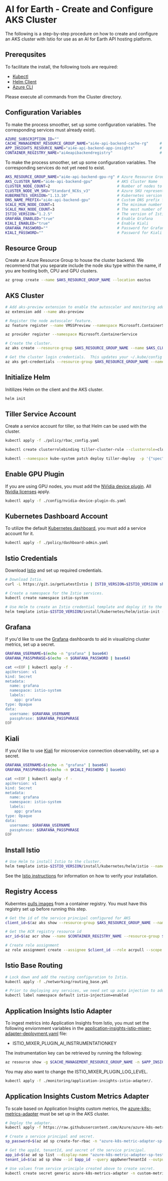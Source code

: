 # AI for Earth - Create and Configure AKS Cluster
The following is a step-by-step procedure on how to create and configure an AKS cluster with Istio for use as an AI for Earth API hosting platform.

## Prerequsites
To facilitate the install, the following tools are required:
- [Kubectl](https://kubernetes.io/docs/tasks/tools/install-kubectl/)
- [Helm Client](https://helm.sh/docs/using_helm/#installing-helm)
- [Azure CLI](https://docs.microsoft.com/en-us/cli/azure/install-azure-cli?view=azure-cli-latest)

Please execute all commands from the Cluster directory.

## Configuration Variables
To make the process smoother, set up some configuration variables.  The corresponding services must already exist).
```bash
AZURE_SUBSCRIPTION_ID=""
CACHE_MANAGEMENT_RESOURCE_GROUP_NAME="ai4e-api-backend-cache-rg"     # Azure Resource Group
APP_INSIGHTS_RESOURCE_NAME="ai4e-api-backend-app-insights"           # Application Services name
CONTAINER_REGISTRY_NAME="ai4eapibackendregistry"                     # ACR name
```

To make the process smoother, set up some configuration variables.  The corresponding services do not yet need to exist.
```bash
AKS_RESOURCE_GROUP_NAME="ai4e-api-backend-gpu-rg" # Azure Resource Group Name
AKS_CLUSTER_NAME="ai4e-api-backend-gpu"           # AKS Cluster Name
CLUSTER_NODE_COUNT=2                              # Number of nodes to be used for API hosting
CLUSTER_NODE_VM_SKU="Standard_NC6s_v3"            # Azure SKU representing the type of VM to use for the nodes
KUBERNETES_VERSION="1.13.10"                      # Kubernetes version to deploy
DNS_NAME_PREFIX="ai4e-api-backend-gpu"            # Custom DNS prefix for your cluster
SCALE_MIN_NODE_COUNT=1                            # The minimum number of nodes to keep available
SCALE_MAX_NODE_COUNT=3                            # The most number of nodes to auto-scale
ISTIO_VERSION="1.2.5"                             # The version of Istio to install
GRAFANA_ENABLED="true"                            # Enable Grafana
KIALI_ENABLED="true"                              # Enable Kiali
GRAFANA_PASSWORD=""                               # Password for Grafana
KIALI_PASSWORD=""                                 # Password for Kiali
```

## Resource Group
Create an Azure Resource Group to house the cluster backend. We recommend that you separate include the node sku type within the name, if you are hosting both, CPU and GPU clusters.
```bash
az group create --name $AKS_RESOURCE_GROUP_NAME --location eastus
```

## AKS Cluster
```bash
# Add aks-preview extension to enable the autoscaler and monitoring add-ons.
az extension add --name aks-preview

# Register the node autoscaler feature.
az feature register --name VMSSPreview --namespace Microsoft.ContainerService

az provider register --namespace Microsoft.ContainerService

# Create the cluster.
az aks create --resource-group $AKS_RESOURCE_GROUP_NAME --name $AKS_CLUSTER_NAME --node-count $CLUSTER_NODE_COUNT --node-vm-size $CLUSTER_NODE_VM_SKU --kubernetes-version $KUBERNETES_VERSION --dns-name-prefix $DNS_NAME_PREFIX --generate-ssh-keys --enable-vmss --enable-cluster-autoscaler --min-count $SCALE_MIN_NODE_COUNT --max-count $SCALE_MAX_NODE_COUNT --enable-addons monitoring

# Get the cluster login credentials.  This updates your ~/.kube/config file and allows access via kubectl and Helm.
az aks get-credentials --resource-group $AKS_RESOURCE_GROUP_NAME --name $AKS_CLUSTER_NAME
```

## Initialize Helm
Initilizes Helm on the client and the AKS cluster.
```bash
helm init
```

## Tiller Service Account
Create a service account for tiller, so that Helm can be used with the cluster.
```bash
kubectl apply -f ./policy/rbac_config.yaml

kubectl create clusterrolebinding tiller-cluster-rule --clusterrole=cluster-admin --serviceaccount=kube-system:tiller

kubectl --namespace kube-system patch deploy tiller-deploy  -p '{"spec":{"template":{"spec":{"serviceAccount":"tiller"}}}}' 
```

## Enable GPU Plugin
If you are using GPU nodes, you must add the [NVidia device plugin](https://github.com/NVIDIA/k8s-device-plugin). All [Nvidia licenses](https://github.com/NVIDIA/k8s-device-plugin/blob/master/LICENSE) apply.
```bash
kubectl apply -f ./config/nvidia-device-plugin-ds.yaml
```

## Kubernetes Dashboard Account
To utilize the default [Kubernetes dashboard](https://kubernetes.io/docs/tasks/access-application-cluster/web-ui-dashboard/), you must add a service account for it.
```bash
kubectl apply -f ./policy/dashboard-admin.yaml
```

## Istio Credentials
Download [Istio](https://istio.io/) and set up required credentials.
```bash
# Download Istio.
curl -L https://git.io/getLatestIstio | ISTIO_VERSION=$ISTIO_VERSION sh -

# Create a namespace for the Istio services.
kubectl create namespace istio-system

# Use Helm to create an Istio credential template and deploy it to the cluster with kubectl.
helm template istio-$ISTIO_VERSION/install/kubernetes/helm/istio-init --name istio-init --namespace istio-system | kubectl apply -f -
```

## Grafana
If you'd like to use the [Grafana](https://grafana.com/grafana) dashboards to aid in visualizing cluster metrics, set up a secret.
```bash
GRAFANA_USERNAME=$(echo -n "grafana" | base64)
GRAFANA_PASSPHRASE=$(echo -n $GRAFANA_PASSWORD | base64)

cat <<EOF | kubectl apply -f -
apiVersion: v1
kind: Secret
metadata:
  name: grafana
  namespace: istio-system
  labels:
    app: grafana
type: Opaque
data:
  username: $GRAFANA_USERNAME
  passphrase: $GRAFANA_PASSPHRASE
EOF
```

## Kiali
If you'd like to use [Kiali](https://github.com/kiali/kiali) for microservice connection observability, set up a secret.
```bash
GRAFANA_USERNAME=$(echo -n "grafana" | base64)
GRAFANA_PASSPHRASE=$(echo -n $KIALI_PASSWORD | base64)

cat <<EOF | kubectl apply -f -
apiVersion: v1
kind: Secret
metadata:
  name: grafana
  namespace: istio-system
  labels:
    app: grafana
type: Opaque
data:
  username: $GRAFANA_USERNAME
  passphrase: $GRAFANA_PASSPHRASE
EOF
```

## Install Istio
```bash
# Use Helm to install Istio to the cluster.
helm template istio-$ISTIO_VERSION/install/kubernetes/helm/istio --name istio --namespace istio-system --set global.proxy.includeIPRanges="10.244.0.0/16\,10.240.0.0/16" --set global.controlPlaneSecurityEnabled=true --set mixer.adapters.useAdapterCRDs=false --set grafana.enabled=$GRAFANA_ENABLED --set grafana.security.enabled=$GRAFANA_ENABLED --set tracing.enabled=true --set kiali.enabled=$KIALI_ENABLED | kubectl apply -f -
```
See the [Istio instructions](https://istio.io/docs/setup/kubernetes/install/kubernetes/#verifying-the-installation) for information on how to verify your installation.

## Registry Access
Kuberntes [pulls images](https://docs.microsoft.com/en-us/azure/container-registry/container-registry-auth-aks) from a container registry.  You must have this registry set up before running this step.

```bash
# Get the id of the service principal configured for AKS
client_id=$(az aks show --resource-group $AKS_RESOURCE_GROUP_NAME --name $AKS_CLUSTER_NAME --query "servicePrincipalProfile.clientId" --output tsv)

# Get the ACR registry resource id
acr_id=$(az acr show --name $CONTAINER_REGISTRY_NAME --resource-group $CACHE_MANAGEMENT_RESOURCE_GROUP_NAME --query "id" --output tsv)

# Create role assignment
az role assignment create --assignee $client_id --role acrpull --scope $acr_id
```

## Istio Base Routing
```bash
# Lock down and add the routing configuration to Istio.
kubectl apply -f ./networking/routing_base.yml

# Prior to deploying any services, we need set up auto injection to add a sidecar to new pods, automatically.
kubectl label namespace default istio-injection=enabled
```

## Application Insights Istio Adapter
To ingest metrics into Application Insights from Istio, you must set the following enviornment variables in the [application-insights-istio-mixer-adapter-deployment.yaml](./monitoring/application-insights-istio-adapter/application-insights-istio-mixer-adapter-deployment.yaml) file:
- ISTIO_MIXER_PLUGIN_AI_INSTRUMENTATIONKEY

The instrumentation key can be retrieved by running the following:
```bash
az resource show -g $CACHE_MANAGEMENT_RESOURCE_GROUP_NAME -n $APP_INSIGHTS_RESOURCE_NAME --resource-type "Microsoft.Insights/components" --query properties.InstrumentationKey
```

You may also want to change the ISTIO_MIXER_PLUGIN_LOG_LEVEL.
```bash
kubectl apply -f ./monitoring/application-insights-istio-adapter/.
```

## Application Insights Custom Metrics Adapter
To scale based on Application Insights custom metrics, the [azure-k8s-metrics-adapter](https://github.com/Azure/azure-k8s-metrics-adapter) must be set up in the AKS cluster.

```bash
# Deploy the adapter.
kubectl apply -f https://raw.githubusercontent.com/Azure/azure-k8s-metrics-adapter/master/deploy/adapter.yaml

# Create a service principal and secret.
sp_password=$(az ad sp create-for-rbac -n "azure-k8s-metric-adapter-sp-test5" --role "Monitoring Reader" --scopes /subscriptions/$AZURE_SUBSCRIPTION_ID/resourceGroups/$AKS_RESOURCE_GROUP_NAME --query password --output tsv)

# Get the appId, tenantId, and secret of the service principal.
app_id=$(az ad sp list --display-name "azure-k8s-metric-adapter-sp-test5" --query '[].{appId:appId}' --output tsv)
tenant_id=$(az ad sp show --id $app_id --query appOwnerTenantId --output tsv)

# Use values from service principle created above to create secret.
kubectl create secret generic azure-k8s-metrics-adapter -n custom-metrics --from-literal=azure-tenant-id=$tenant_id --from-literal=azure-client-id=$app_id --from-literal=azure-client-secret=$sp_password
```